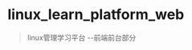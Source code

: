 <!--
 * @author: 殷鹏飞
 * @Date: 2019-12-25 18:29:31
 * @information: 
 -->
# linux_learn_platform_web

> linux管理学习平台 --前端前台部分
